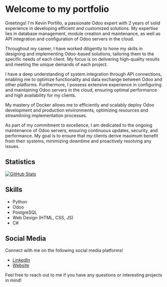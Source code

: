 # Welcome to my portfolio

Greetings! I'm Kevin Portillo, a passionate Odoo expert with 2 years of solid experience in developing efficient and customized solutions. My expertise lies in database management, module creation and maintenance, as well as API integration and configuration of Odoo servers in the cloud.

Throughout my career, I have worked diligently to hone my skills in designing and implementing Odoo-based solutions, tailoring them to the specific needs of each client. My focus is on delivering high-quality results and meeting the unique demands of each project.

I have a deep understanding of system integration through API connections, enabling me to optimize functionality and data exchange between Odoo and other platforms. Furthermore, I possess extensive experience in configuring and maintaining Odoo servers in the cloud, ensuring optimal performance and high availability for my clients.

My mastery of Docker allows me to efficiently and scalably deploy Odoo development and production environments, optimizing resources and streamlining implementation processes.

As part of my commitment to excellence, I am dedicated to the ongoing maintenance of Odoo servers, ensuring continuous updates, security, and performance. My goal is to ensure that my clients derive maximum benefit from their systems, minimizing downtime and proactively resolving any issues.


## Statistics

[![GitHub Stats](https://github-readme-stats.vercel.app/api?username=porti1876&show_icons=true&theme=radical)](https://github.com/porti1876)

## Skills

- Python
- Odoo
- PostgreSQL
- Web Design (HTML, CSS, JS)
- C#

## Social Media

Connect with me on the following social media platforms!

- [LinkedIn](https://www.linkedin.com/in/porti1876/)
- [Website](https://portipy.vercel.app/)

Feel free to reach out to me if you have any questions or interesting projects in mind!


<!---
Porti700/Porti700 is a ✨ special ✨ repository because its `README.md` (this file) appears on your GitHub profile.
You can click the Preview link to take a look at your changes.
--->
